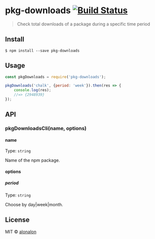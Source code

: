 # pkg-downloads [![Build Status](https://travis-ci.org/alonalon/pkg-downloads.svg?branch=master)](https://travis-ci.org/alonalon/pkg-downloads)

> Check total downloads of a package during a specific time period


## Install

```
$ npm install --save pkg-downloads
```

## Usage

```js
const pkgDownloads = require('pkg-downloads');

pkgDownloads('chalk', {period: 'week'}).then(res => {
	console.log(res);
	//=> {2948939}
});
```

## API

### pkgDownloadsCli(name, options)

#### name

Type: `string`

Name of the npm package.

#### options

##### period

Type: `string`

Choose by day|week|month.

## License

MIT © [alonalon](http://github.com/alonalon)
